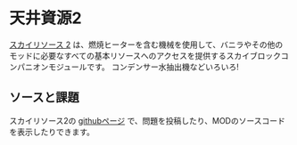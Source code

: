 # 天井資源2

[スカイリソース 2](https://minecraft.curseforge.com/projects/sky-resources) は、燃焼ヒーターを含む機械を使用して、バニラやその他のモッドに必要なすべての基本リソースへのアクセスを提供するスカイブロックコンパニオンモジュールです。 コンデンサー水抽出機などいろいろ!

## ソースと課題

スカイリソース2の [githubページ](https://github.com/Bartz24/SkyResources) で、問題を投稿したり、MODのソースコードを表示したりできます。